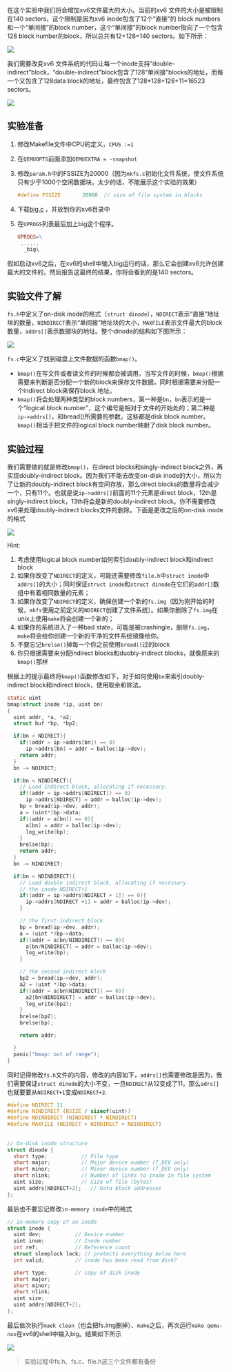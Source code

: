 在这个实验中我们将会增加xv6文件最大的大小。当前的xv6 文件的大小是被限制在140 sectors，这个限制是因为xv6 inode包含了12个“直接”的 block numbers和一个“单间接”的block number，这个“单间接”的block number指向了一个包含128 block number的block，所以总共有12+128=140 sectors。如下所示：

![](./image/HW10_3.jpg)

我们需要改变xv6 文件系统的代码让每一个inode支持“double-indirect”block，“double-indirect”block包含了128“单间接”blocks的地址，而每一个又包含了128data block的地址，最终包含了128*128+128+11=16523 sectors。

![](./image/HW10_4.png)

## 实验准备

1. 修改Makefile文件中CPU的定义，`CPUS :=1`

2. 在`QEMUOPTS`前面添加`QEMUEXTRA = -snapshot`

3. 修改`param.h`中的FSSIZE为20000（因为`mkfs.c`初始化文件系统，使文件系统只有少于1000个空闲数据块。太少的话，不能展示这个实验的效果）

   ```c
   #define FSSIZE       20000  // size of file system in blocks
   ```

4. 下载[big.c](https://pdos.csail.mit.edu/6.828/2018/homework/big.c) ，并放到你的xv6目录中

5. 在`UPROGS`列表最后加上big这个程序。

   ```makefile
   UPROGS=\
    ......
     _big\
   ```

假如启动xv6之后，在xv6的shell中输入big运行的话，那么它会创建xv6允许创建最大的文件的，然后报告这最终的结果，你将会看到的是140 sectors。

## 实验文件了解

`fs.h`中定义了on-disk inode的格式（`struct dinode`），`NDIRECT`表示“直接”地址块的数量，`NINDIRECT`表示“单间接”地址块的大小，`MAXFILE`表示文件最大的block数量，`addrs[]`表示数据块的地址。整个dinode的结构如下图所示：

![](./image/HW10_3.jpg)

`fs.c`中定义了找到磁盘上文件数据的函数`bmap()`。

- `bmap()`在写文件或者读文件的时候都会被调用，当写文件的时候，`bmap()`根据需要来判断是否分配一个新的block来保存文件数据，同时根据需要来分配一个indirect block来保存block 地址。
- `bmap()`将会处理两种类型的block numbers，第一种是`bn`，`bn`表示的是一个“logical block number”，这个编号是相对于文件的开始处的；第二种是 `ip->addrs[]`，和bread()所需要的参数，这些都是disk block number。`bmap()`相当于把文件的logical block number映射了disk block number。

## 实验过程

我们需要做的就是修改`bmap()`，在direct blocks和singly-indirect block之外，再实现doubly-indirect block。因为我们不能去改变on-disk inode的大小，所以为了让新的doubly-indirect block有空间存放，那么direct blocks的数量将会减少一个，只有11个。也就是说`ip->addrs[]`前面的11个元素是direct block，12th是singly-indirect block，13th将会是新的doubly-indirect block。你不需要修改xv6来处理doubly-indirect blocks文件的删除。下面是更改之后的on-disk inode的格式

![](./image/HW10_4.png)

Hint:

1. 考虑使用logical block number如何索引doubly-indirect block和indirect block
2. 如果你改变了`NDIRECT`的定义，可能还需要修改`file.h`中`struct inode`中`addrs[]`的大小；同时保证`struct inode`和`struct dinode`在它们的`addr[]`数组中有着相同数量的元素；
3. 如果你改变了`NDIRECT`的定义，确保创建一个新的`fs.img`（因为刚开始的时候，`mkfs`使用之前定义的`NDIRECT`创建了文件系统）。如果你删除了`fs.img`在unix上使用`make`将会创建一个新的；
4. 如果你的系统进入了一种bad state，可能是被crashingle，删除`fs.img`，`make`将会给你创建一个新的干净的文件系统镜像给你。
5. 不要忘记`brelse()`掉每一个你之前使用`bread()`过的block
6. 你只根据需要来分配indirect blocks和duobly-indirect blocks，就像原来的`bmap()`那样

根据上的提示最终将`bmap()`函数修改如下，对于如何使用`bn`来索引doubly-indirect block和indirect block，使用取余和除法。

```c
static uint
bmap(struct inode *ip, uint bn)
{
  uint addr, *a, *a2;
  struct buf *bp, *bp2;

  if(bn < NDIRECT){
    if((addr = ip->addrs[bn]) == 0)
      ip->addrs[bn] = addr = balloc(ip->dev);
    return addr;
  }
  bn -= NDIRECT;

  if(bn < NINDIRECT){
    // Load indirect block, allocating if necessary.
    if((addr = ip->addrs[NDIRECT]) == 0)
      ip->addrs[NDIRECT] = addr = balloc(ip->dev);
    bp = bread(ip->dev, addr);
    a = (uint*)bp->data;
    if((addr = a[bn]) == 0){
      a[bn] = addr = balloc(ip->dev);
      log_write(bp);
    }
    brelse(bp);
    return addr;
  }
  bn -= NINDIRECT;

  if(bn < NDINDIRECT){
    // Load double indirect block, allocating if necessary
    // the inode NDIRECT+1
    if((addr = ip->addrs[NDIRECT + 1]) == 0){
      ip->addrs[NDIRECT +1] = addr = balloc(ip->dev);
    }

    // the first indirect block
    bp = bread(ip->dev, addr);
    a = (uint *)bp->data;
    if((addr = a[bn/NINDIRECT]) == 0){
      a[bn/NINDIRECT] = addr = balloc(ip->dev);
      log_write(bp);
    }

    // the second indirect block
    bp2 = bread(ip->dev, addr);
    a2 = (uint *)bp->data;
    if((addr = a[bn%NINDIRECT]) == 0){
      a2[bn%NINDIRECT] = addr = balloc(ip->dev);
      log_write(bp2);
    }
    brelse(bp2);
    brelse(bp);

    return addr;

  }
  panic("bmap: out of range");
}
```

同时记得修改`fs.h`文件的内容，修改的内容如下，`addrs[]`也需要修改是因为，我们需要保证`struct dinode`的大小不变，一旦`NDIRECT`从12变成了11，那么`adrs[]`也就要要从`NDIRECT+1`变成`NDIRECT+2`.

```c
#define NDIRECT 11
#define NINDIRECT (BSIZE / sizeof(uint))
#define NDINDIRECT (NINDIRECT * NINDIRECT)
#define MAXFILE (NDIRECT + NINDIRECT + NDINDIRECT)
  
  
// On-disk inode structure
struct dinode {
  short type;           // File type
  short major;          // Major device number (T_DEV only)
  short minor;          // Minor device number (T_DEV only)
  short nlink;          // Number of links to inode in file system
  uint size;            // Size of file (bytes)
  uint addrs[NDIRECT+2];   // Data block addresses
};
```

最后也不要忘记修改`in-memory inode`中的格式

```c
// in-memory copy of an inode
struct inode { 
  uint dev;           // Device number
  uint inum;          // Inode number
  int ref;            // Reference count
  struct sleeplock lock; // protects everything below here
  int valid;          // inode has been read from disk?

  short type;         // copy of disk inode
  short major; 
  short minor; 
  short nlink; 
  uint size;
  uint addrs[NDIRECT+2];
};
```

最后依次执行`maek clean`（也会把fs.img删掉）、`make`之后，再次运行`make qemu-nox`在xv6的shell中输入big。结果如下所示

![](./image/HW10_0.png)



> 实验过程中fs.h、fs.c、file.h这三个文件都有备份
